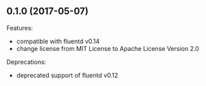 ## 0.1.0 (2017-05-07)

Features:
  - compatible with fluentd v0.14
  - change license from MIT License to Apache License Version 2.0

Deprecations:

  - deprecated support of fluentd v0.12
